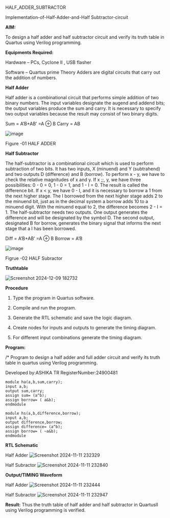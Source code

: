  HALF_ADDER_SUBTRACTOR

Implementation-of-Half-Adder-and-Half Subtractor-circuit

**AIM:**

To design a half adder and half subtractor circuit and verify its truth table in Quartus using Verilog programming.

**Equipments Required:**

Hardware – PCs, Cyclone II , USB flasher 

Software – Quartus prime Theory Adders are digital circuits that carry out the addition of numbers.

**Half Adder**

Half adder is a combinational circuit that performs simple addition of two binary numbers. The input variables designate the augend and addend bits; the output variables produce the sum and carry. It is necessary to specify two output variables because the result may consist of two binary digits.

Sum = A’B+AB’ =A ⊕ B Carry = AB

![image](https://github.com/naavaneetha/HALF_ADDER_SUBTRACTOR/assets/154305477/bd4a0b2c-cdbc-4184-ab08-81578f121e1f)

Figure -01 HALF ADDER

**Half Subtractor**

The half-subtractor is a combinational circuit which is used to perform subtraction of two bits. It has two inputs, X (minuend) and Y (subtrahend) and two outputs D (difference) and B (borrow). To perform x - y, we have to check the relative magnitudes of x and y. If x ;;, y, we have three possibilities: 0 - 0 = 0, 1 - 0 = 1, and 1 - I = 0. The result is called the difference bit. If x < y, we have 0 - I, and it is necessary to borrow a 1 from the next higher stage. The I borrowed from the next higher stage adds 2 to the minuend bit, just as in the decimal system a borrow adds 10 to a minuend digit. With the minuend equal to 2, the difference becomes 2 - I = 1. The half-subtractor needs two outputs. One output generates the difference and will be designated by the symbol D. The second output, designated B for borrow, generates the binary signal that informs the next stage that a I has been borrowed. 

Diff = A’B+AB’ =A ⊕ B
Borrow = A’B

 ![image](https://github.com/naavaneetha/HALF_ADDER_SUBTRACTOR/assets/154305477/d76b099c-513f-4e7c-843a-e2fd028a531a)

 Figrue -02 HALF Subractor


**Truthtable**

![Screenshot 2024-12-09 182732](https://github.com/user-attachments/assets/24c87353-5680-4922-af74-089e81391d91)

**Procedure**

1.	Type the program in Quartus software.

2.	Compile and run the program.

3.	Generate the RTL schematic and save the logic diagram.

4.	Create nodes for inputs and outputs to generate the timing diagram.

5.	For different input combinations generate the timing diagram.


**Program:**

/* Program to design a half adder and full adder circuit and verify its truth table in quartus using Verilog programming.

Developed by:ASHIKA TR RegisterNumber:24900481
```
module ha(a,b,sum,carry);
input a,b;
output sum,carry;
assign sum= (a^b);
assign borrow= ( a&b);
endmodule
```

```
module hs(a,b,difference,borrow);
input a,b;
output difference,borrow;
assign difference= (a^b);
assign borrow= ( ~a&b);
endmodule
```




**RTL Schematic**

Half Adder
![Screenshot 2024-11-11 232329](https://github.com/user-attachments/assets/4e552ca5-bac1-427e-8ae8-6ce91c29f0c3)

Half Subractor
![Screenshot 2024-11-11 232840](https://github.com/user-attachments/assets/f1e1e936-70ca-43ad-af02-b95a24431023)

**Output/TIMING Waveform**

Half Adder
![Screenshot 2024-11-11 232444](https://github.com/user-attachments/assets/8ab20a8a-05ea-41d3-9acd-33066897507e)

Half Subractor
![Screenshot 2024-11-11 232947](https://github.com/user-attachments/assets/6da89532-4c48-4df9-8ec1-9e50cc1f7dcf)



**Result:**
Thus the truth table of  half adder and half subtractor in QuartusII using Verilog programming is verified.

